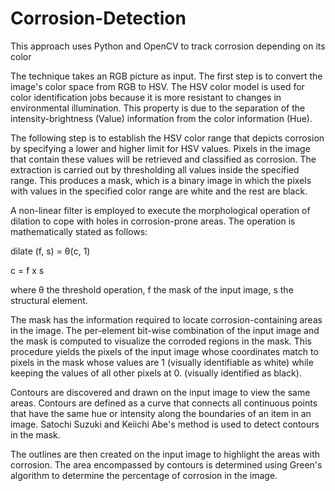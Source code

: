 # Corrosion-Detection

This approach uses Python and OpenCV to track corrosion depending on its color

The technique takes an RGB picture as input. The first step is to convert the image's color space from RGB to HSV. The HSV color model is used for color identification jobs because it is more resistant to changes in environmental illumination. This property is due to the separation of the intensity-brightness (Value) information from the color information (Hue).

The following step is to establish the HSV color range that depicts corrosion by specifying a lower and higher limit for HSV values. Pixels in the image that contain these values will be retrieved and classified as corrosion. The extraction is carried out by thresholding all values inside the specified range. This produces a mask, which is a binary image in which the pixels with values in the specified color range are white and the rest are black.

A non-linear filter is employed to execute the morphological operation of dilation to cope with holes in corrosion-prone areas. The operation is mathematically stated as follows:

dilate (f, s) = θ(c, 1)

c = f x s

where θ the threshold operation, f the mask of the input image, s the structural element.

The mask has the information required to locate corrosion-containing areas in the image. The per-element bit-wise combination of the input image and the mask is computed to visualize the corroded regions in the mask. This procedure yields the pixels of the input image whose coordinates match to pixels in the mask whose values are 1 (visually identifiable as white) while keeping the values of all other pixels at 0. (visually identified as black).

Contours are discovered and drawn on the input image to view the same areas. Contours are defined as a curve that connects all continuous points that have the same hue or intensity along the boundaries of an item in an image. Satochi Suzuki and Keiichi Abe's method is used to detect contours in the mask.

The outlines are then created on the input image to highlight the areas with corrosion. The area encompassed by contours is determined using Green's algorithm to determine the percentage of corrosion in the image.
